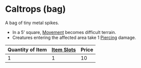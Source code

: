 ---
---

# Caltrops (bag)

A bag of tiny metal spikes. 

* In a 5’ square, [Movement](../../../../../Game%20Procedures/Movement.md) becomes difficult terrain. 
* Creatures entering the affected area take 1 [Piercing](../../../../../Damage%20Types/Piercing.md) damage.

|Quantity of Item|[Item Slots](../../../../../Player%20Characters/Derived%20Statistics/Item%20Slots.md)|Price|
|----------------|----------|-----|
|1|1|10|
